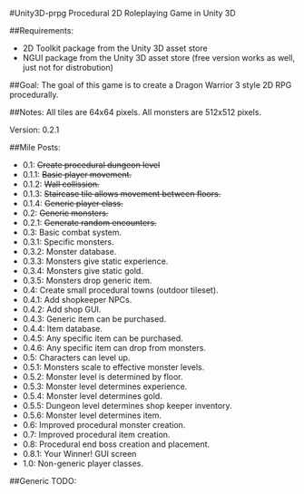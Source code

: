 #Unity3D-prpg
Procedural 2D Roleplaying Game in Unity 3D

##Requirements:
- 2D Toolkit package from the Unity 3D asset store
- NGUI package from the Unity 3D asset store (free version works as well, just not for distrobution)

##Goal:
The goal of this game is to create a Dragon Warrior 3 style 2D RPG procedurally.

##Notes:
All tiles are 64x64 pixels.
All monsters are 512x512 pixels.

Version: 0.2.1

##Mile Posts:
- 0.1: ~~Create procedural dungeon level~~
-   0.1.1: ~~Basic player movement.~~
-	0.1.2: ~~Wall collission.~~
-	0.1.3: ~~Staircase tile allows movement between floors.~~
-	0.1.4: ~~Generic player class.~~
- 0.2: ~~Generic monsters.~~
-	0.2.1: ~~Generate random encounters.~~
- 0.3: Basic combat system.
-	0.3.1: Specific monsters.
-	0.3.2: Monster database.
-	0.3.3: Monsters give static experience.
-	0.3.4: Monsters give static gold.
-	0.3.5: Monsters drop generic item.
- 0.4: Create small procedural towns (outdoor tileset).
-	0.4.1: Add shopkeeper NPCs.
-	0.4.2: Add shop GUI.
-	0.4.3: Generic item can be purchased.
-	0.4.4: Item database.
-	0.4.5: Any specific item can be purchased.
-	0.4.6: Any specific item can drop from monsters.
- 0.5: Characters can level up.
-	0.5.1: Monsters scale to effective monster levels.
-	0.5.2: Monster level is determined by floor.
-	0.5.3: Monster level determines experience.
-	0.5.4: Monster level determines gold.
-	0.5.5: Dungeon level determines shop keeper inventory.
-	0.5.6: Monster level determines item.
- 0.6: Improved procedural monster creation.
- 0.7: Improved procedural item creation.
- 0.8: Procedural end boss creation and placement.
-	0.8.1: Your Winner! GUI screen
- 1.0: Non-generic player classes.

##Generic TODO:

